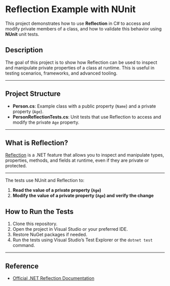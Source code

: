 # Reflection Example with NUnit

This project demonstrates how to use **Reflection** in C# to access and modify private members of a class, and how to validate this behavior using **NUnit** unit tests.

## Description

The goal of this project is to show how Reflection can be used to inspect and manipulate private properties of a class at runtime. This is useful in testing scenarios, frameworks, and advanced tooling.

---

## Project Structure

- **Person.cs**: Example class with a public property (`Name`) and a private property (`Age`).
- **PersonReflectionTests.cs**: Unit tests that use Reflection to access and modify the private `Age` property.

---

## What is Reflection?

[Reflection](https://learn.microsoft.com/en-us/dotnet/fundamentals/reflection/reflection) is a .NET feature that allows you to inspect and manipulate types, properties, methods, and fields at runtime, even if they are private or protected.

---

The tests use NUnit and Reflection to:

1. **Read the value of a private property (`Age`)**  
2. **Modify the value of a private property (`Age`) and verify the change**

## How to Run the Tests

1. Clone this repository.
2. Open the project in Visual Studio or your preferred IDE.
3. Restore NuGet packages if needed.
4. Run the tests using Visual Studio’s Test Explorer or the `dotnet test` command.

---

## Reference

- [Official .NET Reflection Documentation](https://learn.microsoft.com/en-us/dotnet/fundamentals/reflection/reflection)
